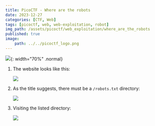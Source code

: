 ```yaml
---
title: PicoCTF - Where are the robots
date: 2023-12-27
categories: [CTF, Web]
tags: [picoctf, web, web-exploitation, robot]
img_path: /assets/picoctf/web_exploitation/where_are_the_robots
published: true
image:
    path: ../../picoctf_logo.png
---
```


![](room_banner.png){: width="70%" .normal}

1. The website looks like this:

    ![](home.png)

2. As the title suggests, there must be a `/robots.txt` directory:

    ![](robots_dir.png)

3. Visiting the listed directory:

    ![](flag.png)

